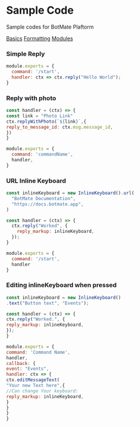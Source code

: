 # Sample Code

Sample codes for BotMate Plaftorm

[Basics](BASICS.md)
[Formatting](FORMATTING.md)
[Modules](MODULES.md)


### Simple Reply

```js
module.exports = {
  command: '/start',
  handler: ctx => ctx.reply("Hello World");
}
```

### Reply with photo
```js
const handler = (ctx) => { 
const link = "Photo Link"
ctx.replyWithPhoto(`${link}`,{
reply_to_message_id: ctx.msg.message_id,
})
}

module.exports = {
  command: 'commandName',
  handler,
}
```

### URL Inline Keyboard
```js
const inlineKeyboard = new InlineKeyboard().url(
  "BotMate Documentation",
  "https://docs.botmate.app",
)

const handler = (ctx) => {
  ctx.reply("Worked", {
    reply_markup: inlineKeyboard,
  });
}

module.exports = {
  command: '/start',
  handler
}
```

### Editing inlineKeyboard when pressed
```js
const inlineKeyboard = new InlineKeyboard()
.text("Button text", "Events");

const handler = (ctx) => {
ctx.reply("Worked.", {
reply_markup: inlineKeyboard,
});
}

module.exports = {
command: 'Command Name',
handler,
callback: {
event: "Events",
handler: ctx => {
ctx.editMessageText(
"Your new Text here",{
//Can change Your keyboard:
reply_markup: inlineKeyboard,
}
}
}
}
```
